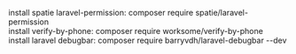 install spatie laravel-permission: composer require spatie/laravel-permission <br/>
install verify-by-phone: composer require worksome/verify-by-phone <br/>
install laravel debugbar: composer require barryvdh/laravel-debugbar --dev <br/>
